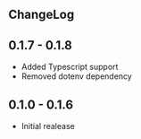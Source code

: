 ## ChangeLog

## 0.1.7 - 0.1.8

- Added Typescript support
- Removed dotenv dependency

## 0.1.0 - 0.1.6

- Initial realease
